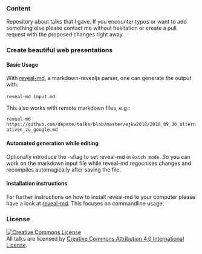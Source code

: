 ### Content

Repository about talks that I gave. If you encounter typos or want to add something else please contact me without hesitation or create a pull request with the proposed changes right away.

### Create beautiful web presentations
#### Basic Usage 
With [reveal-md](https://github.com/webpro/reveal-md), a markdown-revealjs parser, one can generate the output with:

`reveal-md input.md`.

This also works with remote markdown files, e.g.:

`reveal-md https://github.com/depate/talks/blob/master/ejkw2018/2018_09_30_alternativen_zu_google.md`

#### Automated generation while editing

Optionally introduce the `-w`flag to set reveal-md in `ẁatch mode`. So you can work on the markdown input file while reveal-md regocnises changes and recompiles automagically after saving the file.


#### Installation instructions

For further instructions on how to install reveal-md to your computer please have a look at [reveal-md](https://github.com/webpro/reveal-md).
This focuses on commandline usage.

### License
<a rel="license" href="http://creativecommons.org/licenses/by/4.0/"><img alt="Creative Commons License" style="border-width:0" src="https://i.creativecommons.org/l/by/4.0/88x31.png" /></a><br />All talks are licensed by <a rel="license" href="http://creativecommons.org/licenses/by/4.0/">Creative Commons Attribution 4.0 International License</a>.
